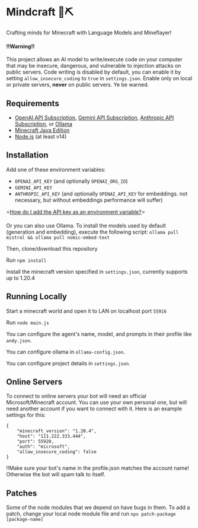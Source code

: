 # Mindcraft 🧠⛏️

Crafting minds for Minecraft with Language Models and Mineflayer!

#### ‼️Warning‼️

This project allows an AI model to write/execute code on your computer that may be insecure, dangerous, and vulnerable to injection attacks on public servers. Code writing is disabled by default, you can enable it by setting `allow_insecure_coding` to `true` in `settings.json`. Enable only on local or private servers, **never** on public servers. Ye be warned.

## Requirements

- [OpenAI API Subscription](https://openai.com/blog/openai-api), [Gemini API Subscription](https://aistudio.google.com/app/apikey), [Anthropic API Subscription](https://docs.anthropic.com/claude/docs/getting-access-to-claude), or [Ollama](https://ollama.com/download)
- [Minecraft Java Edition](https://www.minecraft.net/en-us/store/minecraft-java-bedrock-edition-pc)
- [Node.js](https://nodejs.org/) (at least v14)

## Installation

Add one of these environment variables:
  - `OPENAI_API_KEY` (and optionally `OPENAI_ORG_ID`)
  - `GEMINI_API_KEY`
  - `ANTHROPIC_API_KEY` (and optionally `OPENAI_API_KEY` for embeddings. not necessary, but without embeddings performance will suffer)

⭐[How do I add the API key as an environment variable?](https://phoenixnap.com/kb/windows-set-environment-variable)⭐

  Or you can also use Ollama.
  To install the models used by default (generation and embedding), execute the following script:
  `ollama pull mistral && ollama pull nomic-embed-text`

Then, clone/download this repository

Run `npm install`

Install the minecraft version specified in `settings.json`, currently supports up to 1.20.4

## Running Locally

Start a minecraft world and open it to LAN on localhost port `55916`

Run `node main.js`

You can configure the agent's name, model, and prompts in their profile like `andy.json`.

You can configure ollama in `ollama-config.json`.

You can configure project details in `settings.json`. 


## Online Servers
To connect to online servers your bot will need an official Microsoft/Minecraft account. You can use your own personal one, but will need another account if you want to connect with it. Here is an example settings for this:
```
{
    "minecraft_version": "1.20.4",
    "host": "111.222.333.444",
    "port": 55920,
    "auth": "microsoft",
    "allow_insecure_coding": false
}
```
‼️Make sure your bot's name in the profile.json matches the account name! Otherwise the bot will spam talk to itself.

## Patches

Some of the node modules that we depend on have bugs in them. To add a patch, change your local node module file and run `npx patch-package [package-name]`
